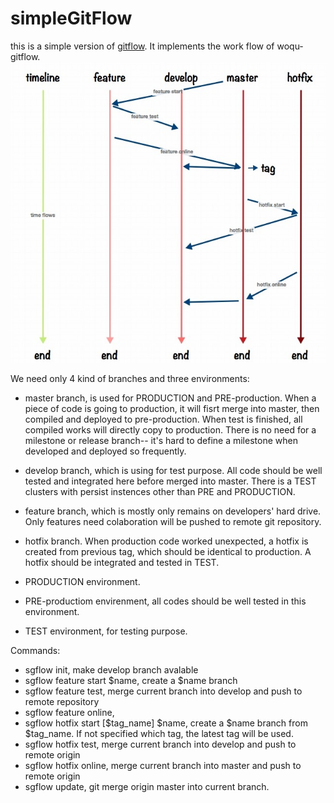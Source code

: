 # simpleGitFlow

this is a simple version of [gitflow](https://github.com/nvie/gitflow.git). It implements the work flow of woqu-gitflow.![woqu-gitflow](https://raw.githubusercontent.com/stirp/simpleGitFlow/master/woqu-gitflow.jpg)

We need only 4 kind of branches and three environments:

* master branch, is used for PRODUCTION and PRE-production. When a piece of code is going to production, it will fisrt merge into master, then compiled and deployed to pre-production. When test is finished, all compiled works will directly copy to production. There is no need for a milestone or release branch-- it's hard to define a milestone when developed and deployed so frequently.

* develop branch, which is using for test purpose. All code should be well tested and integrated here before merged into master. There is a TEST clusters with persist instences other than PRE and PRODUCTION.

* feature branch, which is mostly only remains on developers' hard drive. Only features need colaboration will be pushed to remote git repository.

* hotfix branch. When production code worked unexpected, a hotfix is created from previous tag, which should be identical to production. A hotfix should be integrated and tested in TEST.

* PRODUCTION environment.

* PRE-productiom envirenment, all codes should be well tested in this environment.

* TEST environment, for testing purpose.

Commands:
* sgflow init, make develop branch avalable
* sgflow feature start $name, create a $name branch
* sgflow feature test, merge current branch into develop and push to remote repository
* sgflow feature online, 
* sgflow hotfix start [$tag_name] $name, create a $name branch from $tag_name. If not specified which tag, the latest tag will be used. 
* sgflow hotfix test, merge current branch into develop and push to remote origin
* sgflow hotfix online, merge current branch into master and push to remote origin
* sgflow update, git merge origin master into current branch.